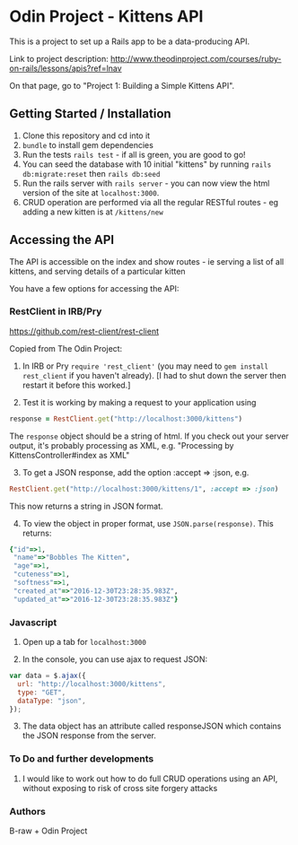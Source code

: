 # Odin Project - Kittens API

This is a project to set up a Rails app to be a data-producing API.

Link to project description: http://www.theodinproject.com/courses/ruby-on-rails/lessons/apis?ref=lnav

On that page, go to "Project 1: Building a Simple Kittens API".

## Getting Started / Installation

1. Clone this repository and cd into it
2. `bundle` to install gem dependencies
3. Run the tests `rails test` - if all is green, you are good to go!
4. You can seed the database with 10 initial "kittens" by running `rails db:migrate:reset` then `rails db:seed`
5. Run the rails server with `rails server` - you can now view the html version of the site at `localhost:3000`.
6. CRUD operation are performed via all the regular RESTful routes - eg adding a new kitten is at `/kittens/new`

## Accessing the API

The API is accessible on the index and show routes - ie serving a list of all kittens, and serving details of a particular kitten

You have a few options for accessing the API:

### RestClient in IRB/Pry

https://github.com/rest-client/rest-client

Copied from The Odin Project:

1. In IRB or Pry `require 'rest_client'` (you may need to `gem install rest_client` if you haven't already). [I had to shut down the server then restart it before this worked.]

2. Test it is working by making a request to your application using  
```ruby
response = RestClient.get("http://localhost:3000/kittens")
```
The `response` object should be a string of html. If you check out your server output, it's probably processing as XML, e.g. "Processing by KittensController#index as XML"

3. To get a JSON response, add the option :accept => :json, e.g.
  ```ruby
  RestClient.get("http://localhost:3000/kittens/1", :accept => :json)
  ```
This now returns a string in JSON format.

4. To view the object in proper format, use `JSON.parse(response)`. This returns:
  ```ruby
  {"id"=>1,
   "name"=>"Bobbles The Kitten",
   "age"=>1,
   "cuteness"=>1,
   "softness"=>1,
   "created_at"=>"2016-12-30T23:28:35.983Z",
   "updated_at"=>"2016-12-30T23:28:35.983Z"}
   ```

### Javascript

1. Open up a tab for `localhost:3000`

2. In the console, you can use ajax to request JSON:
  ```javascript
  var data = $.ajax({
    url: "http://localhost:3000/kittens",
    type: "GET",
    dataType: "json",
  });
  ```

3. The data object has an attribute called responseJSON which contains the JSON response from the server.

### To Do and further developments

1. I would like to work out how to do full CRUD operations using an API, without exposing to risk of cross site forgery attacks

### Authors

B-raw + Odin Project
